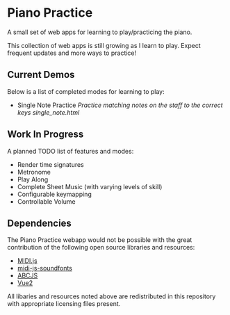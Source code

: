# Piano Practice
A small set of web apps for learning to play/practicing the piano.

This collection of web apps is still growing as I learn to play. Expect frequent updates and more ways to practice!

## Current Demos
Below is a list of completed modes for learning to play:
- Single Note Practice _Practice matching notes on the staff to the correct keys_ *single_note.html*

## Work In Progress
A planned TODO list of features and modes:
- Render time signatures
- Metronome
- Play Along
- Complete Sheet Music (with varying levels of skill)
- Configurable keymapping
- Controllable Volume

## Dependencies
The Piano Practice webapp would not be possible with the great contribution of the following open source libraries and resources:
- [MIDI.js](https://github.com/mudcube/MIDI.js)
- [midi-js-soundfonts](https://github.com/gleitz/midi-js-soundfonts)
- [ABCJS](https://github.com/paulrosen/abcjs)
- [Vue2](https://github.com/vuejs/vue)

All libaries and resources noted above are redistributed in this repository with appropriate licensing files present.
